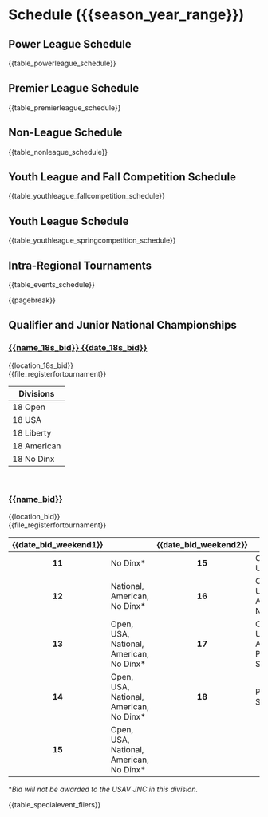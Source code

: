 # **Schedule ({{season_year_range}})**

## Power League Schedule
{{table_powerleague_schedule}}

## Premier League Schedule
{{table_premierleague_schedule}}

## Non-League Schedule
{{table_nonleague_schedule}}

## Youth League and Fall Competition Schedule
{{table_youthleague_fallcompetition_schedule}}

## Youth League Schedule
{{table_youthleague_springcompetition_schedule}}

## Intra-Regional Tournaments

{{table_events_schedule}}

{{pagebreak}}

## Qualifier and Junior National Championships

<div class="--centered --infocallout --bgblue --tw50 --tbordered">

### [**{{name_18s_bid}} {{date_18s_bid}}**]({{url_18s_bid}})
{{location_18s_bid}} <br>
{{file_registerfortournament}}

| **Divisions** |
| ---|
| 18 Open |
| 18 USA |
| 18 Liberty |
| 18 American |
| 18 No Dinx |

</div>

<br>

<div class="--centered --infocallout --bgblue --tw75 --tbordered">

### [**{{name_bid}}**]({{url_bid}})
{{location_bid}} <br>
{{file_registerfortournament}}

| **{{date_bid_weekend1}}** || **{{date_bid_weekend2}}** ||
| :---: | ---| :---: | ---|
| **11** | No Dinx* |**15** | Open, USA |
| **12** | National, American, No Dinx* | **16** | Open, USA, American, No Dinx* |
| **13** | Open, USA, National, American, No Dinx* | **17** | Open, USA, American, Prime*, Select* |
| **14** | Open, USA, National, American, No Dinx* | **18** | Prime*, Select* |
| **15** | Open, USA, National, American, No Dinx* | | |

**Bid will not be awarded to the USAV JNC in this division.* 

</div>

{{table_specialevent_fliers}}

